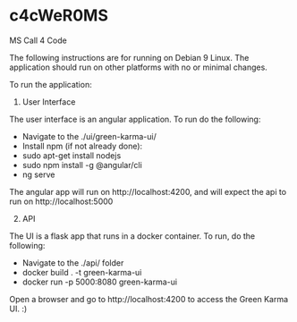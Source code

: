# c4cWeR0MS
MS Call 4 Code

The following instructions are for running on Debian 9 Linux.  The application should run on other platforms with no or minimal changes.

To run the application:

1) User Interface

The user interface is an angular application.  To run do the following:

* Navigate to the ./ui/green-karma-ui/
* Install npm (if not already done): 
* sudo apt-get install nodejs
* sudo npm install -g @angular/cli
* ng serve

The angular app will run on http://localhost:4200, and will expect the api to run on http://localhost:5000

2) API

The UI is a flask app that runs in a docker container. To run, do the following:

* Navigate to the ./api/ folder
* docker build . -t green-karma-ui
* docker run -p 5000:8080 green-karma-ui

Open a browser and go to http://localhost:4200 to access the Green Karma UI. :)